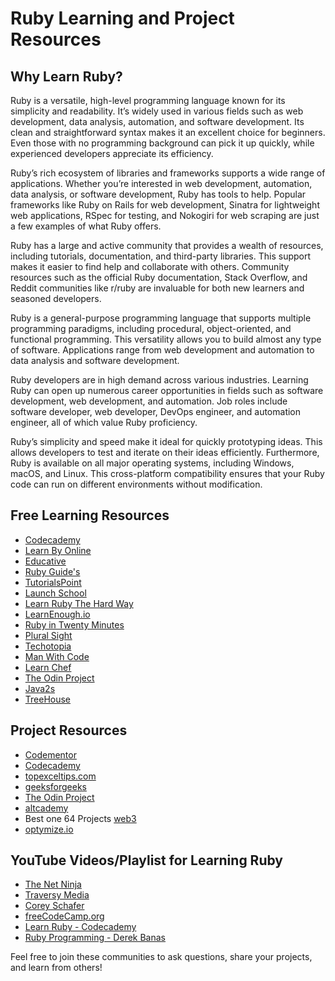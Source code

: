 # Ruby Learning and Project Resources

## Why Learn Ruby?

Ruby is a versatile, high-level programming language known for its simplicity and readability. It’s widely used in various fields such as web development, data analysis, automation, and software development. Its clean and straightforward syntax makes it an excellent choice for beginners. Even those with no programming background can pick it up quickly, while experienced developers appreciate its efficiency.

Ruby’s rich ecosystem of libraries and frameworks supports a wide range of applications. Whether you’re interested in web development, automation, data analysis, or software development, Ruby has tools to help. Popular frameworks like Ruby on Rails for web development, Sinatra for lightweight web applications, RSpec for testing, and Nokogiri for web scraping are just a few examples of what Ruby offers.

Ruby has a large and active community that provides a wealth of resources, including tutorials, documentation, and third-party libraries. This support makes it easier to find help and collaborate with others. Community resources such as the official Ruby documentation, Stack Overflow, and Reddit communities like r/ruby are invaluable for both new learners and seasoned developers.

Ruby is a general-purpose programming language that supports multiple programming paradigms, including procedural, object-oriented, and functional programming. This versatility allows you to build almost any type of software. Applications range from web development and automation to data analysis and software development.

Ruby developers are in high demand across various industries. Learning Ruby can open up numerous career opportunities in fields such as software development, web development, and automation. Job roles include software developer, web developer, DevOps engineer, and automation engineer, all of which value Ruby proficiency.

Ruby’s simplicity and speed make it ideal for quickly prototyping ideas. This allows developers to test and iterate on their ideas efficiently. Furthermore, Ruby is available on all major operating systems, including Windows, macOS, and Linux. This cross-platform compatibility ensures that your Ruby code can run on different environments without modification.

## Free Learning Resources
- [Codecademy](https://www.codecademy.com/learn/learn-ruby)
- [Learn By Online](https://learnrubyonline.org/)
- [Educative](https://www.educative.io/courses/learn-ruby-from-scratch)
- [Ruby Guide's](https://www.rubyguides.com/ruby-tutorial/)
- [TutorialsPoint](https://www.tutorialspoint.com/ruby/index.htm)
- [Launch School](https://launchschool.com/books/ruby)
- [Learn Ruby The Hard Way](https://learnrubythehardway.org/book/)
- [LearnEnough.io](https://www.learnenough.com/ruby-tutorial?ref=richstone.io)
- [Ruby in Twenty Minutes](https://www.ruby-lang.org/en/documentation/quickstart/)
- [Plural Sight](https://www.pluralsight.com/search?q=ruby)
- [Techotopia](https://www.techotopia.com/index.php/Ruby_Essentials)
- [Man With Code](https://manwithcode.com/ruby-programming-tutorials/)
- [Learn Chef](https://docs.chef.io/ruby/)
- [The Odin Project](https://www.theodinproject.com/paths/full-stack-ruby-on-rails/courses/ruby)
- [Java2s](http://www.java2s.com/example/ruby-book/ruby.html)
- [TreeHouse](https://teamtreehouse.com/tracks/learn-ruby)

## Project Resources
- [Codementor](https://www.codementor.io/projects/ruby)
- [Codecademy](https://www.codecademy.com/projects/language/ruby)
- [topexceltips.com](https://topexceltips.com/ruby-project-ideas/)
- [geeksforgeeks](https://www.geeksforgeeks.org/ruby-on-rails-projects/)
- [The Odin Project](https://www.theodinproject.com/paths/full-stack-ruby-on-rails/courses/ruby)
- [altcademy](https://www.altcademy.com/blog/9-seriously-good-portfolio-project-ideas-in-ruby/)
- Best one 64 Projects [web3](https://web3.career/learn-web3/top-ruby-open-source-projects)
- [optymize.io](https://optymize.io/blog/top-4-ruby-on-rails-projects-ideas-for-beginners-to-get-started/)

## YouTube Videos/Playlist for Learning Ruby
- [The Net Ninja](https://www.youtube.com/c/TheNetNinja)
- [Traversy Media](https://www.youtube.com/c/TraversyMedia)
- [Corey Schafer](https://www.youtube.com/c/Coreyms)
- [freeCodeCamp.org](https://www.youtube.com/c/Freecodecamp)
- [Learn Ruby - Codecademy](https://www.youtube.com/playlist?list=PLjDTd-bDo6Q3Ckuh7c4Ahd6Y6eWfIqVja)
- [Ruby Programming - Derek Banas](https://www.youtube.com/playlist?list=PLGLfVvz_LVvSuz6NuHAzpM52ZBzC7Lg3u)


Feel free to join these communities to ask questions, share your projects, and learn from others!
